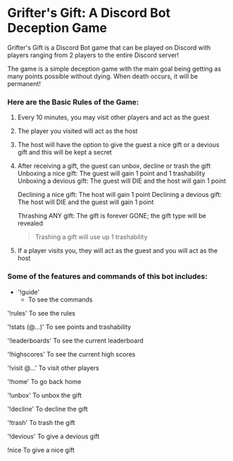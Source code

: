 # Grifter's Gift: A Discord Bot Deception Game

Grifter's Gift is a Discord Bot game that can be played on Discord with players ranging from 2 players to the entire Discord server!

The game is a simple deception game with the main goal being getting as many points possible without dying. When death occurs, it will be permanent!

### Here are the Basic Rules of the Game:
  1. Every 10 minutes, you may visit other players and act as the guest

  2. The player you visited will act as the host

  3. The host will have the option to give the guest a nice gift or a devious gift and this will be kept a secret

  4. After receiving a gift, the guest can unbox, decline or trash the gift
      Unboxing a nice gift: The guest will gain 1 point and 1 trashability
      Unboxing a devious gift: The guest will DIE and the host will gain 1 point

      Declining a nice gift: The host will gain 1 point
      Declining a devious gift: The host will DIE and the guest will gain 1 point

      Thrashing ANY gift: The gift is forever GONE; the gift type will be revealed
        > Trashing a gift will use up 1 trashability

  5. If a player visits you, they will act as the guest and you will act as the host


### Some of the features and commands of this bot includes:
  - '!guide'
      - To see the commands
  
  '!rules'
  To see the rules
  
  '!stats (@...)'
  To see points and
  trashability
  
  '!leaderboards'
  To see the current
  leaderboard
  
  '!highscores'
  To see the current
  high scores
  
  '!visit @...'
  To visit other players
  
  '!home'
  To go back home
  
  '!unbox'
  To unbox the gift
  
  '!decline'
  To decline the gift
  
  '!trash'
  To trash the gift
  
  '!devious'
  To give a devious gift
  
  !nice
  To give a nice gift
